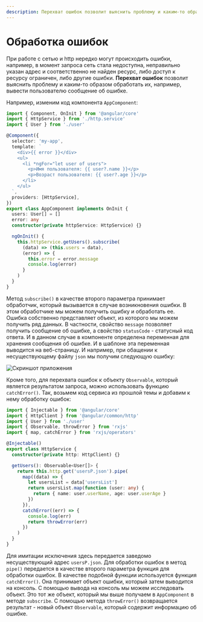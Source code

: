 ```yaml
---
description: Перехват ошибок позволит выяснить проблему и каким-то образом обработать их, например, вывести пользователю сообщение об ошибке
---
```


# Обработка ошибок

При работе с сетью и http нередко могут происходить ошибки, например, в момент запроса сеть стала недоступна, неправильно указан адрес и соответственно не найден ресурс, либо доступ к ресурсу ограничен, либо другие ошибки. **Перехват ошибок** позволит выяснить проблему и каким-то образом обработать их, например, вывести пользователю сообщение об ошибке.

Например, изменим код компонента `AppComponent`:

```typescript
import { Component, OnInit } from '@angular/core'
import { HttpService } from './http.service'
import { User } from './user'

@Component({
  selector: 'my-app',
  template: `
    <div>{{ error }}</div>
    <ul>
      <li *ngFor="let user of users">
        <p>Имя пользователя: {{ user?.name }}</p>
        <p>Возраст пользователя: {{ user?.age }}</p>
      </li>
    </ul>
  `,
  providers: [HttpService],
})
export class AppComponent implements OnInit {
  users: User[] = []
  error: any
  constructor(private httpService: HttpService) {}

  ngOnInit() {
    this.httpService.getUsers().subscribe(
      (data) => (this.users = data),
      (error) => {
        this.error = error.message
        console.log(error)
      }
    )
  }
}
```

Метод `subscribe()` в качестве второго параметра принимает обработчик, который вызывается в случае возникновения ошибки. В этом обработчике мы можем получить ошибку и обработать ее. Ошибка собственно представляет объект, из которого мы можем получить ряд данных. В частности, свойство `message` позволяет получить сообщение об ошибке, а свойство `statusCode` - статусный код ответа. И в данном случае в компоненте определена переменная для хранения сообщения об ошибке. И в шаблоне эта переменная выводится на веб-страницу. И например, при обащении к несуществующему файлу `json` мы получим следующую ошибку:

![Скриншот приложения](errors-1.png)

Кроме того, для перехвата ошибок к объекту `Observable`, который является результатом запроса, можно использовать функцию `catchError()`. Так, возьмем код сервиса из прошлой темы и добавим к нему обработку ошибок:

```typescript
import { Injectable } from '@angular/core'
import { HttpClient } from '@angular/common/http'
import { User } from './user'
import { Observable, throwError } from 'rxjs'
import { map, catchError } from 'rxjs/operators'

@Injectable()
export class HttpService {
  constructor(private http: HttpClient) {}

  getUsers(): Observable<User[]> {
    return this.http.get('usersP.json').pipe(
      map((data) => {
        let usersList = data['usersList']
        return usersList.map(function (user: any) {
          return { name: user.userName, age: user.userAge }
        })
      }),
      catchError((err) => {
        console.log(err)
        return throwError(err)
      })
    )
  }
}
```

Для имитации исключения здесь передается заведомо несуществующий адрес `usersP.json`. Для обработки ошибок в метод `pipe()` передается в качестве второго параметра функция для обработки ошибок. В качестве подобной функции используется функция `catchError()`. Она принимает объект ошибки, который затем выводится на консоль. С помощью вывода на консоль мы можем исследовать объект. Это тот же объект, который мы выше получаем в `AppComponent` в методе `subscribe`. С помощью метода `throwError()` возвращается результат - новый объект `Observable`, который содержит информацию об ошибке.
